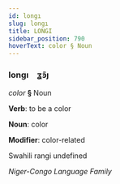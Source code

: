 ```yaml
---
id: longı
slug: longı
title: LONGI
sidebar_position: 790
hoverText: color § Noun
---
```


### longı&emsp;<span kind="abugida">ʓ̃ꜿȷ</span>

*color* **§** Noun

**Verb**: to be a color

**Noun**: color

**Modifier**: color-related

Swahili rangi undefined

*Niger-Congo Language Family*